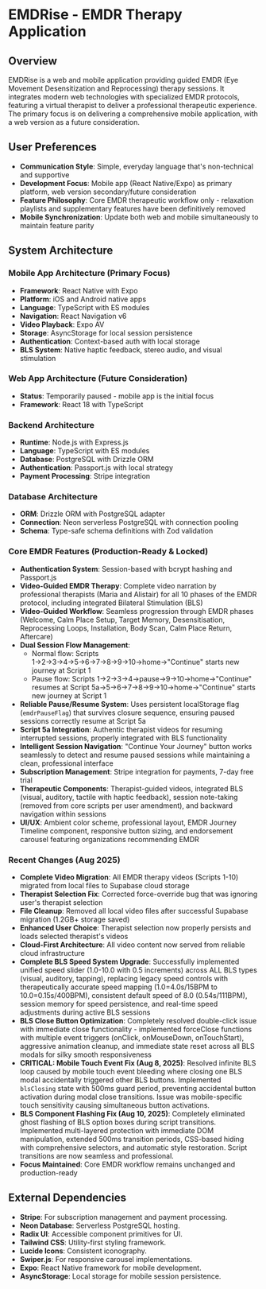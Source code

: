 # EMDRise - EMDR Therapy Application

## Overview
EMDRise is a web and mobile application providing guided EMDR (Eye Movement Desensitization and Reprocessing) therapy sessions. It integrates modern web technologies with specialized EMDR protocols, featuring a virtual therapist to deliver a professional therapeutic experience. The primary focus is on delivering a comprehensive mobile application, with a web version as a future consideration.

## User Preferences
- **Communication Style**: Simple, everyday language that's non-technical and supportive
- **Development Focus**: Mobile app (React Native/Expo) as primary platform, web version secondary/future consideration
- **Feature Philosophy**: Core EMDR therapeutic workflow only - relaxation playlists and supplementary features have been definitively removed
- **Mobile Synchronization**: Update both web and mobile simultaneously to maintain feature parity

## System Architecture

### Mobile App Architecture (Primary Focus)
- **Framework**: React Native with Expo
- **Platform**: iOS and Android native apps
- **Language**: TypeScript with ES modules
- **Navigation**: React Navigation v6
- **Video Playback**: Expo AV
- **Storage**: AsyncStorage for local session persistence
- **Authentication**: Context-based auth with local storage
- **BLS System**: Native haptic feedback, stereo audio, and visual stimulation

### Web App Architecture (Future Consideration)
- **Status**: Temporarily paused - mobile app is the initial focus
- **Framework**: React 18 with TypeScript

### Backend Architecture
- **Runtime**: Node.js with Express.js
- **Language**: TypeScript with ES modules
- **Database**: PostgreSQL with Drizzle ORM
- **Authentication**: Passport.js with local strategy
- **Payment Processing**: Stripe integration

### Database Architecture
- **ORM**: Drizzle ORM with PostgreSQL adapter
- **Connection**: Neon serverless PostgreSQL with connection pooling
- **Schema**: Type-safe schema definitions with Zod validation

### Core EMDR Features (Production-Ready & Locked)
- **Authentication System**: Session-based with bcrypt hashing and Passport.js
- **Video-Guided EMDR Therapy**: Complete video narration by professional therapists (Maria and Alistair) for all 10 phases of the EMDR protocol, including integrated Bilateral Stimulation (BLS)
- **Video-Guided Workflow**: Seamless progression through EMDR phases (Welcome, Calm Place Setup, Target Memory, Desensitisation, Reprocessing Loops, Installation, Body Scan, Calm Place Return, Aftercare)
- **Dual Session Flow Management**: 
  - Normal flow: Scripts 1→2→3→4→5→6→7→8→9→10→home→"Continue" starts new journey at Script 1
  - Pause flow: Scripts 1→2→3→4→pause→9→10→home→"Continue" resumes at Script 5a→5→6→7→8→9→10→home→"Continue" starts new journey at Script 1
- **Reliable Pause/Resume System**: Uses persistent localStorage flag (`emdrPauseFlag`) that survives closure sequence, ensuring paused sessions correctly resume at Script 5a
- **Script 5a Integration**: Authentic therapist videos for resuming interrupted sessions, properly integrated with BLS functionality
- **Intelligent Session Navigation**: "Continue Your Journey" button works seamlessly to detect and resume paused sessions while maintaining a clean, professional interface
- **Subscription Management**: Stripe integration for payments, 7-day free trial
- **Therapeutic Components**: Therapist-guided videos, integrated BLS (visual, auditory, tactile with haptic feedback), session note-taking (removed from core scripts per user amendment), and backward navigation within sessions
- **UI/UX**: Ambient color scheme, professional layout, EMDR Journey Timeline component, responsive button sizing, and endorsement carousel featuring organizations recommending EMDR

### Recent Changes (Aug 2025)
- **Complete Video Migration**: All EMDR therapy videos (Scripts 1-10) migrated from local files to Supabase cloud storage
- **Therapist Selection Fix**: Corrected force-override bug that was ignoring user's therapist selection
- **File Cleanup**: Removed all local video files after successful Supabase migration (1.2GB+ storage saved)
- **Enhanced User Choice**: Therapist selection now properly persists and loads selected therapist's videos
- **Cloud-First Architecture**: All video content now served from reliable cloud infrastructure
- **Complete BLS Speed System Upgrade**: Successfully implemented unified speed slider (1.0-10.0 with 0.5 increments) across ALL BLS types (visual, auditory, tapping), replacing legacy speed controls with therapeutically accurate speed mapping (1.0=4.0s/15BPM to 10.0=0.15s/400BPM), consistent default speed of 8.0 (0.54s/111BPM), session memory for speed persistence, and real-time speed adjustments during active BLS sessions
- **BLS Close Button Optimization**: Completely resolved double-click issue with immediate close functionality - implemented forceClose functions with multiple event triggers (onClick, onMouseDown, onTouchStart), aggressive animation cleanup, and immediate state reset across all BLS modals for silky smooth responsiveness
- **CRITICAL: Mobile Touch Event Fix (Aug 8, 2025)**: Resolved infinite BLS loop caused by mobile touch event bleeding where closing one BLS modal accidentally triggered other BLS buttons. Implemented `blsClosing` state with 500ms guard period, preventing accidental button activation during modal close transitions. Issue was mobile-specific touch sensitivity causing simultaneous button activations.
- **BLS Component Flashing Fix (Aug 10, 2025)**: Completely eliminated ghost flashing of BLS option boxes during script transitions. Implemented multi-layered protection with immediate DOM manipulation, extended 500ms transition periods, CSS-based hiding with comprehensive selectors, and automatic style restoration. Script transitions are now seamless and professional.
- **Focus Maintained**: Core EMDR workflow remains unchanged and production-ready

## External Dependencies

- **Stripe**: For subscription management and payment processing.
- **Neon Database**: Serverless PostgreSQL hosting.
- **Radix UI**: Accessible component primitives for UI.
- **Tailwind CSS**: Utility-first styling framework.
- **Lucide Icons**: Consistent iconography.
- **Swiper.js**: For responsive carousel implementations.
- **Expo**: React Native framework for mobile development.
- **AsyncStorage**: Local storage for mobile session persistence.
